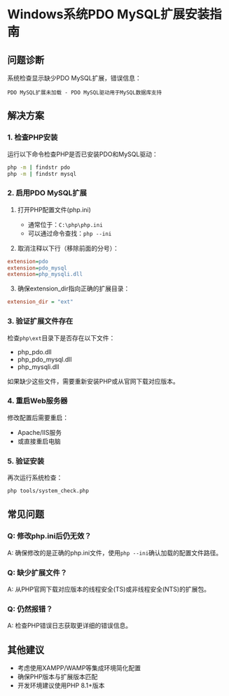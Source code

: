 # Windows系统PDO MySQL扩展安装指南

## 问题诊断
系统检查显示缺少PDO MySQL扩展，错误信息：
```
PDO MySQL扩展未加载 - PDO MySQL驱动用于MySQL数据库支持
```

## 解决方案

### 1. 检查PHP安装
运行以下命令检查PHP是否已安装PDO和MySQL驱动：
```bash
php -m | findstr pdo
php -m | findstr mysql
```

### 2. 启用PDO MySQL扩展

1. 打开PHP配置文件(php.ini)
   - 通常位于：`C:\php\php.ini`
   - 可以通过命令查找：`php --ini`

2. 取消注释以下行（移除前面的分号）：
```ini
extension=pdo
extension=pdo_mysql
extension=php_mysqli.dll
```

3. 确保extension_dir指向正确的扩展目录：
```ini
extension_dir = "ext"
```

### 3. 验证扩展文件存在
检查`php\ext`目录下是否存在以下文件：
- php_pdo.dll
- php_pdo_mysql.dll
- php_mysqli.dll

如果缺少这些文件，需要重新安装PHP或从官网下载对应版本。

### 4. 重启Web服务器
修改配置后需要重启：
- Apache/IIS服务
- 或直接重启电脑

### 5. 验证安装
再次运行系统检查：
```bash
php tools/system_check.php
```

## 常见问题

### Q: 修改php.ini后仍无效？
A: 确保修改的是正确的php.ini文件，使用`php --ini`确认加载的配置文件路径。

### Q: 缺少扩展文件？
A: 从PHP官网下载对应版本的线程安全(TS)或非线程安全(NTS)的扩展包。

### Q: 仍然报错？
A: 检查PHP错误日志获取更详细的错误信息。

## 其他建议
- 考虑使用XAMPP/WAMP等集成环境简化配置
- 确保PHP版本与扩展版本匹配
- 开发环境建议使用PHP 8.1+版本
